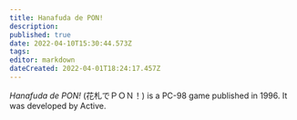 ```yaml
---
title: Hanafuda de PON!
description: 
published: true
date: 2022-04-10T15:30:44.573Z
tags: 
editor: markdown
dateCreated: 2022-04-01T18:24:17.457Z
---
```


_Hanafuda de PON!_ (<span lang='ja'>花札でＰＯＮ！</span>) is a PC-98 game published in 1996.
It was developed by Active.
